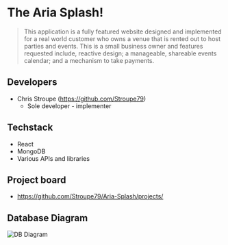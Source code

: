 # The Aria Splash!


> This application is a fully featured website designed and implemented for a real world customer who owns a venue that is rented out to host parties and events. This is a small business owner and features requested include, reactive design; a manageable, shareable events calendar; and a mechanism to take payments.

## Developers

- Chris Stroupe (https://github.com/Stroupe79)
  - Sole developer - implementer


## Techstack

- React
- MongoDB
- Various APIs and libraries

## Project board

- https://github.com/Stroupe79/Aria-Splash/projects/

## Database Diagram

![DB Diagram](https://github.com/Stroupe79/Aria-Splash/issues/1#issue-466340938)
